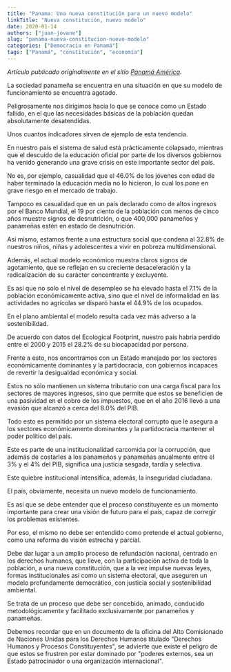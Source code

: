 ```yaml
---
title: "Panama: Una nueva constitución para un nuevo modelo"
linkTitle: "Nueva constitución, nuevo modelo"
date: 2020-01-14
authors: ["juan-jovane"]
slug: "panama-nueva-constitucion-nuevo-modelo"
categories: ["Democracia en Panamá"]
tags: ["Panamá", "constitución", "economía"]
---
```


_Artículo publicado originalmente en el sitio
[Panamá América](panamaamerica.com.pa/opinion/una-nueva-constitucion-para-un-nuevo-modelo-1153975)._

La sociedad panameña se encuentra en una situación en que su modelo de funcionamiento
se encuentra agotado.

Peligrosamente nos dirigimos hacia lo que se conoce como un Estado fallido,
en el que las necesidades básicas de la población quedan absolutamente desatendidas.

Unos cuantos indicadores sirven de ejemplo de esta tendencia.

En nuestro país el sistema de salud está prácticamente colapsado, mientras que
el descuido de la educación oficial por parte de los diversos gobiernos ha
venido generando una grave crisis en este importante sector del país.

No es, por ejemplo, casualidad que el 46.0% de los jóvenes con edad de haber
terminado la educación media no lo hicieron, lo cual los pone en grave riesgo
en el mercado de trabajo.

Tampoco es casualidad que en un país declarado como de altos ingresos por el
Banco Mundial, el 19 por ciento de la población con menos de cinco años muestre
signos de desnutrición, o que 400,000 panameños y panameñas estén en estado de
desnutrición.

Así mismo, estamos frente a una estructura social que condena al 32.8% de
nuestros niños, niñas y adolescentes a vivir en pobreza multidimensional.

Además, el actual modelo económico muestra claros signos de agotamiento, que se
reflejan en su creciente desaceleración y la radicalización de su carácter
concentrante y excluyente.

Es así que no solo el nivel de desempleo se ha elevado hasta el 7.1% de la
población económicamente activa, sino que el nivel de informalidad en las
actividades no agrícolas se disparó hasta el 44.9% de los ocupados.

En el plano ambiental el modelo resulta cada vez más adverso a la sostenibilidad.

De acuerdo con datos del Ecological Footprint, nuestro país habría perdido entre
el 2000 y 2015 el 28.2% de su biocapacidad por persona.

Frente a esto, nos encontramos con un Estado manejado por los sectores
económicamente dominantes y la partidocracia, con gobiernos incapaces de revertir
la desigualdad económica y social.

Estos no sólo mantienen un sistema tributario con una carga fiscal para los sectores
de mayores ingresos, sino que permite que estos se beneficien de una pasividad
en el cobro de los impuestos, que en el año 2016 llevó a una evasión que alcanzó
a cerca del 8.0% del PIB.

Todo esto es permitido por un sistema electoral corrupto que le asegura a los sectores
económicamente dominantes y la partidocracia mantener el poder político del país.

Este es parte de una institucionalidad carcomida por la corrupción, que además de
costarles a los panameños y panameñas anualmente entre el 3% y el 4% del PIB,
significa una justicia sesgada, tardía y selectiva.

Este quiebre institucional intensifica, además, la inseguridad ciudadana.

El país, obviamente, necesita un nuevo modelo de funcionamiento.

Es así que se debe entender que el proceso constituyente es un momento importante
para crear una visión de futuro para el país, capaz de corregir los problemas existentes.

Por eso, el mismo no debe ser entendido como pretende el actual gobierno, como una
reforma de visión estrecha y parcial.

Debe dar lugar a un amplio proceso de refundación nacional, centrado en los derechos
humanos, que lleve, con la participación activa de toda la población, a una nueva
constitución, que a la vez impulse nuevas leyes, formas institucionales así como un
sistema electoral, que aseguren un modelo profundamente democrático, con justicia
social y sostenibilidad ambiental.

Se trata de un proceso que debe ser concebido, animado, conducido metodológicamente
y facilitado exclusivamente por panameños y panameñas.

Debemos recordar que en un documento de la oficina del Alto Comisionado de Naciones
Unidas para los Derechos Humanos titulado "Derechos Humanos y Procesos Constituyentes",
se advierte que existe el peligro de que estos se frustren por estar dominado por
"poderes externos, sea un Estado patrocinador o una organización internacional".
